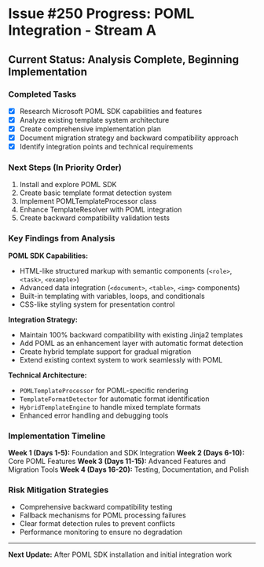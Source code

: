 # Issue #250 Progress: POML Integration - Stream A

## Current Status: Analysis Complete, Beginning Implementation

### Completed Tasks
- [x] Research Microsoft POML SDK capabilities and features
- [x] Analyze existing template system architecture
- [x] Create comprehensive implementation plan
- [x] Document migration strategy and backward compatibility approach
- [x] Identify integration points and technical requirements

### Next Steps (In Priority Order)
1. Install and explore POML SDK
2. Create basic template format detection system
3. Implement POMLTemplateProcessor class
4. Enhance TemplateResolver with POML integration
5. Create backward compatibility validation tests

### Key Findings from Analysis

**POML SDK Capabilities:**
- HTML-like structured markup with semantic components (`<role>`, `<task>`, `<example>`)
- Advanced data integration (`<document>`, `<table>`, `<img>` components)
- Built-in templating with variables, loops, and conditionals
- CSS-like styling system for presentation control

**Integration Strategy:**
- Maintain 100% backward compatibility with existing Jinja2 templates
- Add POML as an enhancement layer with automatic format detection
- Create hybrid template support for gradual migration
- Extend existing context system to work seamlessly with POML

**Technical Architecture:**
- `POMLTemplateProcessor` for POML-specific rendering
- `TemplateFormatDetector` for automatic format identification
- `HybridTemplateEngine` to handle mixed template formats
- Enhanced error handling and debugging tools

### Implementation Timeline

**Week 1 (Days 1-5):** Foundation and SDK Integration
**Week 2 (Days 6-10):** Core POML Features
**Week 3 (Days 11-15):** Advanced Features and Migration Tools
**Week 4 (Days 16-20):** Testing, Documentation, and Polish

### Risk Mitigation Strategies
- Comprehensive backward compatibility testing
- Fallback mechanisms for POML processing failures
- Clear format detection rules to prevent conflicts
- Performance monitoring to ensure no degradation

---

**Next Update:** After POML SDK installation and initial integration work